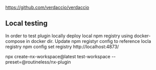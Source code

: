 https://github.com/verdaccio/verdaccio

## Local testing

In order to test plugin locally deploy local npm registry using docker-compose in docker dir.
Update npm registyr config to reference locla registry npm config set registry http://localhost:4873/

npx create-nx-workspace@latest test-workspace --preset=@routineless/nx-plugin
